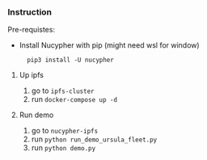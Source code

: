 ### Instruction

Pre-requistes:
- Install Nucypher with pip (might need wsl for window)
        
        pip3 install -U nucypher

1. Up ipfs
    1. go to `ipfs-cluster`
    2. run `docker-compose up -d`

2. Run demo
    1. go to `nucypher-ipfs`
    2. run `python run_demo_ursula_fleet.py`
    3. run `python demo.py`
